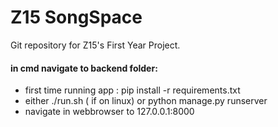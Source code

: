 # Z15 SongSpace

Git repository for Z15's First Year Project.

#### in cmd navigate to backend folder:
- first time running app : pip install -r requirements.txt
- either ./run.sh ( if on linux) or python manage.py runserver
- navigate in webbrowser to 127.0.0.1:8000 